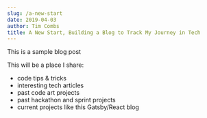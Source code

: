 ```yaml
---
slug: /a-new-start
date: 2019-04-03
author: Tim Combs
title: A New Start, Building a Blog to Track My Journey in Tech
---
```


This is a sample blog post

This will be a place I share:
- code tips & tricks
- interesting tech articles
- past code art projects
- past hackathon and sprint projects
- current projects like this Gatsby/React blog